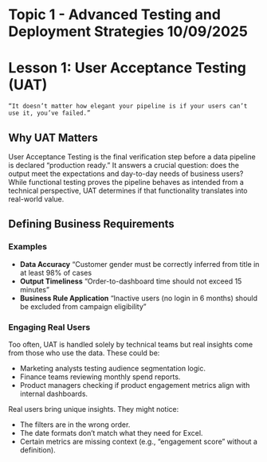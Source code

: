 # Topic 1 - Advanced Testing and Deployment Strategies 10/09/2025

# Lesson 1: User Acceptance Testing (UAT)

`“It doesn’t matter how elegant your pipeline is if your users can’t use it, you’ve failed.”`

## Why UAT Matters

User Acceptance Testing is the final verification step before a data pipeline is declared “production ready.” It answers a crucial question: does the output meet the expectations and day-to-day needs of business users? While functional testing proves the pipeline behaves as intended from a technical perspective, UAT determines if that functionality translates into real-world value.

## Defining Business Requirements

### Examples 

- **Data Accuracy** “Customer gender must be correctly inferred from title in at least 98% of cases
- **Output Timeliness** “Order-to-dashboard time should not exceed 15 minutes”
- **Business Rule Application** “Inactive users (no login in 6 months) should be excluded from campaign eligibility”


### Engaging Real Users

Too often, UAT is handled solely by technical teams but real insights come from those
who use the data. These could be:

- Marketing analysts testing audience segmentation logic.
- Finance teams reviewing monthly spend reports.
- Product managers checking if product engagement metrics
align with internal dashboards.

Real users bring unique insights. They might notice:

- The filters are in the wrong order.
- The date formats don’t match what they need for Excel.
- Certain metrics are missing context (e.g., “engagement score” without a definition).

